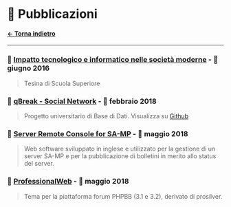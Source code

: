
# 📜 Pubblicazioni
#### [← Torna indietro](./)

---

### 📌 [Impatto tecnologico e informatico nelle società moderne](https://marianosciacco.it/public/tesina_superiori.pdf) - 📅 giugno 2016

> Tesina di Scuola Superiore


### 📌 [qBreak - Social Network](https://marianosciacco.it/public/qbreak_unipd.pdf) - 📅 febbraio 2018

> Progetto universitario di Base di Dati. Visualizza su [Github](https://github.com/Maxelweb/qBreakDatabaseUNIPD)


### 📌 [Server Remote Console for SA-MP](https://github.com/Maxelweb/ServerRemoteConsoleSAMP) - 📅 maggio 2018

> Web software sviluppato in inglese e utilizzato per la gestione di un server SA-MP e per la pubblicazione di bolletini in merito allo status del server.


### 📌 [ProfessionalWeb](https://github.com/Maxelweb/ServerRemoteConsoleSAMP) - 📅 maggio 2018

> Tema per la piattaforma forum PHPBB (3.1 e 3.2), derivato di prosilver.